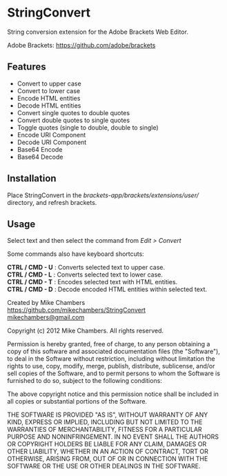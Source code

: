 StringConvert
=============

String conversion extension for the Adobe Brackets Web Editor.

Adobe Brackets:
https://github.com/adobe/brackets

## Features
* Convert to upper case
* Convert to lower case
* Encode HTML entities
* Decode HTML entities
* Convert single quotes to double quotes
* Convert double quotes to single quotes
* Toggle quotes (single to double, double to single)
* Encode URI Component
* Decode URI Component
* Base64 Encode
* Base64 Decode

## Installation

Place StringConvert in the _brackets-app/brackets/extensions/user/_ directory, and refresh brackets.

## Usage

Select text and then select the command from _Edit > Convert_

Some commands also have keyboard shortcuts:

**CTRL / CMD - U** : Converts selected text to upper case.  
**CTRL / CMD - L** : Converts selected text to lower case.  
**CTRL / CMD - T** : Encodes selected text with HTML entities.  
**CTRL / CMD - D** : Decode encoded HTML entities within selected text. 


Created by Mike Chambers  
https://github.com/mikechambers/StringConvert  
mikechambers@gmail.com  


Copyright (c) 2012 Mike Chambers. All rights reserved.

Permission is hereby granted, free of charge, to any person obtaining a
copy of this software and associated documentation files (the "Software"), 
to deal in the Software without restriction, including without limitation 
the rights to use, copy, modify, merge, publish, distribute, sublicense, 
and/or sell copies of the Software, and to permit persons to whom the 
Software is furnished to do so, subject to the following conditions:

The above copyright notice and this permission notice shall be included in
all copies or substantial portions of the Software.
  
THE SOFTWARE IS PROVIDED "AS IS", WITHOUT WARRANTY OF ANY KIND, EXPRESS OR
IMPLIED, INCLUDING BUT NOT LIMITED TO THE WARRANTIES OF MERCHANTABILITY, 
FITNESS FOR A PARTICULAR PURPOSE AND NONINFRINGEMENT. IN NO EVENT SHALL THE
AUTHORS OR COPYRIGHT HOLDERS BE LIABLE FOR ANY CLAIM, DAMAGES OR OTHER 
LIABILITY, WHETHER IN AN ACTION OF CONTRACT, TORT OR OTHERWISE, ARISING 
FROM, OUT OF OR IN CONNECTION WITH THE SOFTWARE OR THE USE OR OTHER 
DEALINGS IN THE SOFTWARE.
